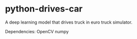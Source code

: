 # python-drives-car
A deep learning model that drives truck in euro truck simulator.

Dependencies:
OpenCV
numpy
